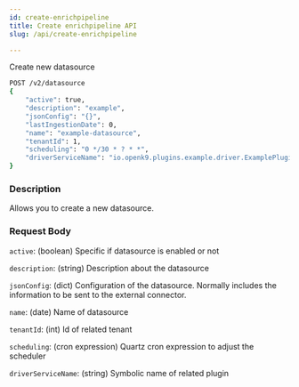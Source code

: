 ```yaml
---
id: create-enrichpipeline
title: Create enrichpipeline API
slug: /api/create-enrichpipeline

---
```


Create new datasource

```bash
POST /v2/datasource
{
    "active": true,
    "description": "example",
    "jsonConfig": "{}",
    "lastIngestionDate": 0,
    "name": "example-datasource",
    "tenantId": 1,
    "scheduling": "0 */30 * ? * *",
    "driverServiceName": "io.openk9.plugins.example.driver.ExamplePluginDriver"
}
```

### Description

Allows you to create a new datasource.

### Request Body

`active`: (boolean) Specific if datasource is enabled or not

`description`: (string) Description about the datasource

`jsonConfig`: (dict) Configuration of the datasource. Normally includes the information to be sent to the external connector.

`name`: (date) Name of datasource

`tenantId`: (int) Id of related tenant

`scheduling`: (cron expression) Quartz cron expression to adjust the scheduler

`driverServiceName`: (string) Symbolic name of related plugin


